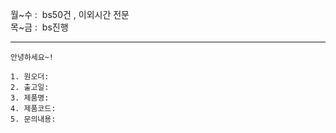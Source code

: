 월~수 :  bs50건 , 이외시간 전문   
목~금 :  bs진행

---

```
안녕하세요~!

1. 원오더: 
2. 출고일: 
3. 제품명: 
4. 제품코드: 
5. 문의내용: 
```